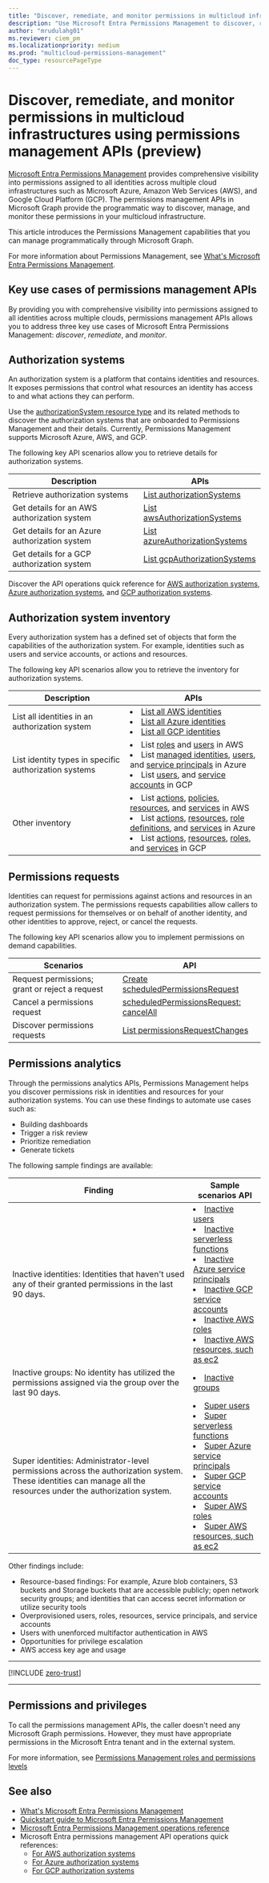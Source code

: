 ```yaml
---
title: "Discover, remediate, and monitor permissions in multicloud infrastructures using permissions management APIs (preview)"
description: "Use Microsoft Entra Permissions Management to discover, remediate, and monitor permissions in multiple cloud infrastructures."
author: "mrudulahg01"
ms.reviewer: ciem_pm
ms.localizationpriority: medium
ms.prod: "multicloud-permissions-management"
doc_type: resourcePageType
---
```


# Discover, remediate, and monitor permissions in multicloud infrastructures using permissions management APIs (preview)

[Microsoft Entra Permissions Management](https://www.microsoft.com/en/security/business/identity-access/microsoft-entra-permissions-management) provides comprehensive visibility into permissions assigned to all identities across multiple cloud infrastructures such as Microsoft Azure, Amazon Web Services (AWS), and Google Cloud Platform (GCP). The permissions management APIs in Microsoft Graph provide the programmatic way to discover, manage, and monitor these permissions in your multicloud infrastructure.

This article introduces the Permissions Management capabilities that you can manage programmatically through Microsoft Graph.

For more information about Permissions Management, see [What's Microsoft Entra Permissions Management](/entra/permissions-management/overview).

## Key use cases of permissions management APIs

By providing you with comprehensive visibility into permissions assigned to all identities across multiple clouds, permissions management APIs allows you to address three key use cases of Microsoft Entra Permissions Management: *discover*, *remediate*, and *monitor*.

## Authorization systems

An authorization system is a platform that contains identities and resources. It exposes permissions that control what resources an identity has access to and what actions they can perform.

Use the [authorizationSystem resource type](../resources/authorizationsystem.md) and its related methods to discover the authorization systems that are onboarded to Permissions Management and their details. Currently, Permissions Management supports Microsoft Azure, AWS, and GCP.

The following key API scenarios allow you to retrieve details for authorization systems.

| Description | APIs |
|--|--|
| Retrieve authorization systems | [List authorizationSystems](../api/externalconnectors-external-list-authorizationsystems.md) |
| Get details for an AWS authorization system | [List awsAuthorizationSystems](../api/awsauthorizationsystem-list.md) |
| Get details for an Azure authorization system | [List azureAuthorizationSystems](../api/azureauthorizationsystem-list.md) |
| Get details for a GCP authorization system | [List gcpAuthorizationSystems](../api/gcpauthorizationsystem-list.md) |

Discover the API operations quick reference for [AWS authorization systems](/graph/permissions-management-how-to-authorization-system-aws), [Azure authorization systems](/graph/permissions-management-how-to-authorization-system-azure), and [GCP authorization systems](/graph/permissions-management-how-to-authorization-system-gcp).

## Authorization system inventory

Every authorization system has a defined set of objects that form the capabilities of the authorization system. For example, identities such as users and service accounts, or actions and resources.

The following key API scenarios allow you to retrieve the inventory for authorization systems.

| Description | APIs |
|--|--|
|List all identities in an authorization system|<li> [List all AWS identities](../api/awsassociatedidentities-list-all.md) <li> [List all Azure identities](../api/azureassociatedidentities-list-all.md) <li> [List all GCP identities](../api/azureassociatedidentities-list-all.md)|
|List identity types in specific authorization systems|<li>List [roles](../api/awsassociatedidentities-list-roles.md) and [users](../api/awsassociatedidentities-list-users.md) in AWS <li> List [managed identities](../api/azureassociatedidentities-list-managedidentities.md), [users](../api/azureassociatedidentities-list-users.md), and [service principals](../api/azureassociatedidentities-list-serviceprincipals.md) in Azure <li> List [users](../api/gcpassociatedidentities-list-users.md), and [service accounts](../api/gcpassociatedidentities-list-serviceaccounts.md) in GCP |
|Other inventory| <li> List [actions](../api/awsauthorizationsystem-list-actions.md), [policies](../api/awsauthorizationsystem-list-policies.md), [resources](../api/awsauthorizationsystem-list-resources.md), and [services](../api/awsauthorizationsystem-list-services.md) in AWS <li> List [actions](../api/azureauthorizationsystem-list-actions.md), [resources](../api/azureauthorizationsystem-list-resources.md), [role definitions](../api/azureauthorizationsystem-list-roledefinitions.md), and [services](../api/azureauthorizationsystem-list-services.md) in Azure <li> List [actions](../api/gcpauthorizationsystem-list-actions.md), [resources](../api/gcpauthorizationsystem-list-resources.md), [roles](../api/gcpauthorizationsystem-list-roles.md), and [services](../api/gcpauthorizationsystem-list-services.md) in GCP|

## Permissions requests

Identities can request for permissions against actions and resources in an authorization system. The permissions requests capabilities allow callers to request permissions for themselves or on behalf of another identity, and other identities to approve, reject, or cancel the requests.

The following key API scenarios allow you to implement permissions on demand capabilities.

| Scenarios | API |
|--|--|
|Request permissions; grant or reject a request |[Create scheduledPermissionsRequest](../api/permissionsmanagement-post-scheduledpermissionsrequests.md)|
|Cancel a permissions request|[scheduledPermissionsRequest: cancelAll](../api/scheduledpermissionsrequest-cancelall.md)|
|Discover permissions requests|[List permissionsRequestChanges](../api/permissionsmanagement-list-permissionsrequestchanges.md)|

## Permissions analytics

Through the permissions analytics APIs, Permissions Management helps you discover permissions risk in identities and resources for your authorization systems. You can use these findings to automate use cases such as:

- Building dashboards
- Trigger a risk review
- Prioritize remediation
- Generate tickets

The following sample findings are available:

| Finding | Sample scenarios API |
|--|--|
|Inactive identities: Identities that haven't used any of their granted permissions in the last 90 days.| <li> [Inactive users](../api/inactiveuserfinding-list.md) <li> [Inactive serverless functions](../api/inactiveserverlessfunctionfinding-list.md) <li> [Inactive Azure service principals](../api/inactiveazureserviceprincipalfinding-list.md) <li> [Inactive GCP service accounts]() <li> [Inactive AWS roles](../api/inactiveawsrolefinding-list.md) <li> [Inactive AWS resources, such as ec2](../api/inactiveawsresourcefinding-list.md)|
|Inactive groups: No identity has utilized the permissions assigned via the group over the last 90 days.   |<li>[Inactive groups](../api/inactivegroupfinding-list.md)  |
|Super identities: Administrator-level permissions across the authorization system. These identities can manage all the resources under the authorization system. |<li>[Super users](../api/superuserfinding-list.md) <li> [Super serverless functions](../api/superserverlessfunctionfinding-list.md) <li> [Super Azure service principals](../api/superazureserviceprincipalfinding-list.md) <li> [Super GCP service accounts](../api/supergcpserviceaccountfinding-list.md) <li> [Super AWS roles]() <li> [Super AWS resources, such as ec2](../api/superawsresourcefinding-list.md)|

Other findings include:

- Resource-based findings: For example, Azure blob containers, S3 buckets and Storage buckets that are accessible publicly; open network security groups; and identities that can access secret information or utilize security tools
- Overprovisioned users, roles, resources, service principals, and service accounts
- Users with unenforced multifactor authentication in AWS
- Opportunities for privilege escalation
- AWS access key age and usage

---

<!-- Start of: Link to ZT guidance: H2 section -->

[!INCLUDE [zero-trust](~/../azure_docs/includes/active-directory-zero-trust.md)]

<!-- End of: Link to ZT guidance -->

---

## Permissions and privileges

To call the permissions management APIs, the caller doesn't need any Microsoft Graph permissions. However, they must have appropriate permissions in the Microsoft Entra tenant and in the external system.

For more information, see [Permissions Management roles and permissions levels](/entra/permissions-management/product-roles-permissions)

## See also

- [What's Microsoft Entra Permissions Management](/entra/permissions-management/overview)
- [Quickstart guide to Microsoft Entra Permissions Management](/entra/permissions-management/permissions-management-quickstart-guide)
- [Microsoft Entra Permissions Management operations reference](/entra/architecture/permissions-manage-ops-guide-intro)
- Microsoft Entra permissions management API operations quick references:
  - [For AWS authorization systems](/graph/permissions-management-how-to-authorization-system-aws)
  - [For Azure authorization systems](/graph/permissions-management-how-to-authorization-system-azure)
  - [For GCP authorization systems](/graph/permissions-management-how-to-authorization-system-gcp)

<!-- {
  "type": "#page.annotation",
  "description": "",
  "keywords": "",
  "section": "documentation",
  "suppressions": [
    "Error: /resources/permissions-management-api-overview.md:
      Exception processing links.
      Link Definition was null. Link text: !INCLUDE zero-trust (Parameter 'Definition')"
  ]
} -->
